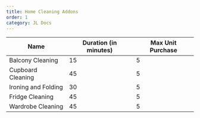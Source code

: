 ```yaml
---
title: Home Cleaning Addons
order: 1
category: JL Docs
---
```

| Name                | Duration (in minutes) | Max Unit Purchase |
|---------------------|-----------------------|-------------------|
| Balcony Cleaning    | 15                    | 5                 |
| Cupboard Cleaning   | 45                    | 5                 |
| Ironing and Folding | 30                    | 5                 |
| Fridge Cleaning     | 45                    | 5                 |
| Wardrobe Cleaning   | 45                    | 5                 |